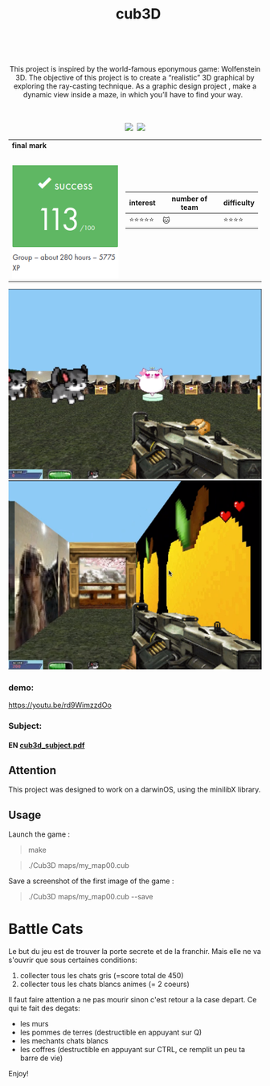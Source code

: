 <h1 align="center">
   <b font size="15" face="arial" >cub3D<br><br></font></b></h1>
   <p align="center">
   This project is inspired by the world-famous eponymous game: Wolfenstein 3D.
   The objective of this project is to  create a “realistic” 3D graphical by exploring the ray-casting technique. 
   As a graphic design project , make a dynamic view inside a maze, in which you’ll have to find your way.
  </br></br>
  <br></p>
  <p align="center">
  <img src="https://img.shields.io/badge/c-007ACC?style=for-the-badge&logo=c&logoColor=white">
  <img src="https://img.shields.io/badge/miniLibX-007ACC?style=for-the-badge&logo=miniLibX&logoColor=white">
  <table  align="center">
<td>
 <b face="arial" >final mark<br><br></font></b></p>
 <img src="https://github.com/xibaochat/cub3D/blob/master/cub3d_mark.png">

</td>
<td>

| interest                     | number of team          | difficulty                      |
| ---------------------------- | ----------              | ----------                      |
|    :star::star::star::star::star: | :cat: |  :star::star::star::star: |

</td>
</tr>
</table>

![screenshot](https://github.com/xibaochat/cub3D/blob/master/cub3d_screen.png)
![screenshot](https://github.com/xibaochat/cub3D/blob/master/cub3d_screen1.png)

### demo:
https://youtu.be/rd9WimzzdOo

### Subject:
#### EN [cub3d_subject.pdf](https://github.com/xibaochat/cub3D/blob/master/en.subject_cub3d.pdf)

## Attention
This project was designed to work on a darwinOS, using the minilibX library.

## Usage

Launch the game :

> make

> ./Cub3D maps/my_map00.cub

Save a screenshot of the first image of the game :

> ./Cub3D maps/my_map00.cub --save


# Battle Cats

Le but du jeu est de trouver la porte secrete et de la franchir.
Mais elle ne va s'ouvrir que sous certaines conditions:
1. collecter tous les chats gris (=score total de 450)
2. collecter tous les chats blancs animes (= 2 coeurs)

Il faut faire attention a ne pas mourir sinon c'est retour a la case depart.
Ce qui te fait des degats:
- les murs
- les pommes de terres (destructible en appuyant sur Q)
- les mechants chats blancs
- les coffres (destructible en appuyant sur CTRL, ce remplit un peu ta barre de vie)

Enjoy!

